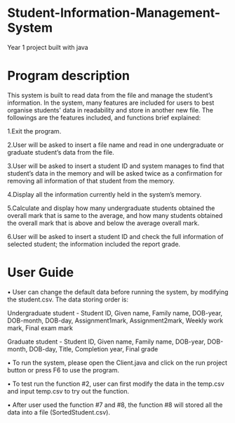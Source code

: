# Student-Information-Management-System
Year 1 project built with java

# Program description
This system is built to read data from the file and manage the student’s information. In the system, many features are included for users to best organise students' data in readability and store in another new file. The followings are the features included, and functions brief explained:

1.Exit the program.

2.User will be asked to insert a file name and read in one undergraduate or graduate student’s data from the file.

3.User will be asked to insert a student ID and system manages to find that student’s data in the memory and will be asked twice as a confirmation for removing all information of that student from the memory.

4.Display all the information currently held in the system’s memory.

5.Calculate and display how many undergraduate students obtained the overall mark that is same to the average, and how many students obtained the overall mark that is above and below the average overall mark.

6.User will be asked to insert a student ID and check the full information of selected student; the information included the report grade.

# User Guide

•	User can change the default data before running the system, by modifying the student.csv. The data storing order is:

Undergraduate student - 
Student ID, Given name, Family name, DOB-year, DOB-month, DOB-day, Assignment1mark, Assignment2mark, Weekly work mark, Final exam mark 

Graduate student - 
Student ID, Given name, Family name, DOB-year, DOB-month, DOB-day, Title, Completion year, Final grade

•	To run the system, please open the Client.java and click on the run project button   or press F6 to use the program.

•	To test run the function #2, user can first modify the data in the temp.csv and input temp.csv to try out the function.

•	After user used the function #7 and #8, the function #8 will stored all the data into a file (SortedStudent.csv).
